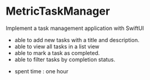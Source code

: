 # MetricTaskManager
Implement a task management application with SwiftUI 

- able to add new tasks with a title and description.
- able to view all tasks in a list view
- able to mark a task as completed. 
- able to filter tasks by completion status.

+ spent time : one hour
